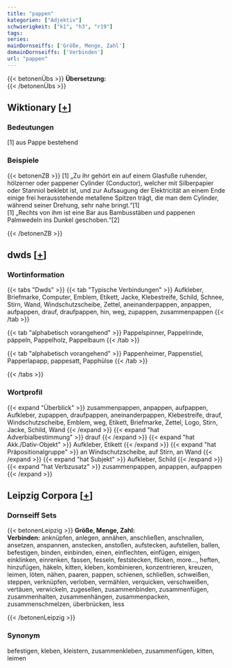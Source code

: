 ```yaml
---
title: "pappen"
kategorien: ["Adjektiv"]
schwierigkeit: ["k1", "h3", "r19"]
tags:
series:
mainDornseiffs: ['Größe, Menge, Zahl']
domainDornseiffs: ['Verbinden']
url: "pappen"
---
```


{{< betonenÜbs >}}
**Übersetzung:**  
{{< /betonenÜbs >}}

## Wiktionary [[+](https://de.wiktionary.org/wiki/pappen)]

### Bedeutungen
[1] aus Pappe bestehend  

### Beispiele
{{< betonenZB >}}
[1] „Zu ihr gehört ein auf einem Glasfuße ruhender, hölzerner oder pappener Cylinder (Conductor), welcher mit Silberpapier oder Stanniol beklebt ist, und zur Aufsaugung der Elektricität an einem Ende einige frei herausstehende metallene Spitzen trägt, die man dem Cylinder, während seiner Drehung, sehr nahe bringt.“[1]  
[1] „Rechts von ihm ist eine Bar aus Bambusstäben und pappenen Palmwedeln ins Dunkel geschoben.“[2]  

{{< /betonenZB >}}


## dwds [[+](https://www.dwds.de/wb/pappen)]

### Wortinformation
{{< tabs "Dwds" >}}
{{< tab "Typische Verbindungen" >}}
Aufkleber, Briefmarke, Computer, Emblem, Etikett, Jacke, Klebestreife, Schild, Schnee, Stirn, Wand, Windschutzscheibe, Zettel, aneinanderpappen, anpappen, aufpappen, drauf, draufpappen, hin, weg, zupappen, zusammenpappen
{{< /tab >}}

{{< tab "alphabetisch vorangehend" >}}
Pappelspinner, Pappelrinde, päppeln, Pappelholz, Pappelbaum
{{< /tab >}}

{{< tab "alphabetisch vorangehend" >}}
Pappenheimer, Pappenstiel, Papperlapapp, pappesatt, Papphülse
{{< /tab >}}

{{< /tabs >}}

### Wortprofil
{{< expand "Überblick" >}} zusammenpappen, anpappen, aufpappen, Aufkleber, zupappen, draufpappen, aneinanderpappen, Klebestreife, drauf, Windschutzscheibe, Emblem, weg, Etikett, Briefmarke, Zettel, Logo, Stirn, Jacke, Schild, Wand {{< /expand >}}
{{< expand "hat Adverbialbestimmung" >}} drauf {{< /expand >}}
{{< expand "hat Akk./Dativ-Objekt" >}} Aufkleber, Etikett {{< /expand >}}
{{< expand "hat Präpositionalgruppe" >}} an Windschutzscheibe, auf Stirn, an Wand {{< /expand >}}
{{< expand "hat Subjekt" >}} Aufkleber, Schild {{< /expand >}}
{{< expand "hat Verbzusatz" >}} zusammenpappen, anpappen, aufpappen {{< /expand >}}

## Leipzig Corpora [[+](https://corpora.uni-leipzig.de/en/res?word=pappen&corpusId=deu_newscrawl-public_2018)]

### Dornseiff Sets
{{< betonenLeipzig >}}
**Größe, Menge, Zahl:**  
**Verbinden:** anknüpfen, anlegen, annähen, anschließen, anschnallen, ansetzen, anspannen, anstecken, anstoßen, aufstecken, aufstellen, ballen, befestigen, binden, einbinden, einen, einflechten, einfügen, einigen, einklinken, einrenken, fassen, fesseln, feststecken, flicken, more..., heften, hinzufügen, häkeln, kitten, kleben, kombinieren, konzentrieren, kreuzen, leimen, löten, nähen, paaren, pappen, schienen, schließen, schweißen, steppen, verknüpfen, verloben, vermählen, verquicken, verschweißen, vertäuen, verwickeln, zugesellen, zusammenbinden, zusammenfügen, zusammenhalten, zusammenhängen, zusammenpacken, zusammenschmelzen, überbrücken, less  

{{< /betonenLeipzig >}}

### Synonym
befestigen, kleben, kleistern, zusammenkleben, zusammenfügen, kitten, leimen

